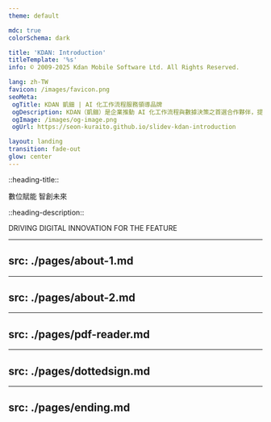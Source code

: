 ```yaml
---
theme: default

mdc: true
colorSchema: dark

title: 'KDAN: Introduction'
titleTemplate: '%s'
info: © 2009-2025 Kdan Mobile Software Ltd. All Rights Reserved.

lang: zh-TW
favicon: /images/favicon.png
seoMeta:
 ogTitle: KDAN 凱鈿 | AI 化工作流程服務領導品牌
 ogDescription: KDAN（凱鈿）是企業推動 AI 化工作流程與數據決策之首選合作夥伴，提供電子簽名、PDF 系列功能、數據分析等服務，並結合 KDAN AI 技術，賦予企業商業決策力，發揮最大商業價值。
 ogImage: /images/og-image.png
 ogUrl: https://seon-kuraito.github.io/slidev-kdan-introduction

layout: landing
transition: fade-out
glow: center
---
```


::heading-title::

數位賦能 智創未來

::heading-description::

DRIVING DIGITAL INNOVATION FOR THE FEATURE

---
src: ./pages/about-1.md
---

---
src: ./pages/about-2.md
---

---
src: ./pages/pdf-reader.md
---

---
src: ./pages/dottedsign.md
---

---
src: ./pages/ending.md
---
